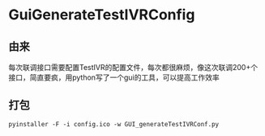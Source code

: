 # GuiGenerateTestIVRConfig
## 由来
每次联调接口需要配置TestIVR的配置文件，每次都很麻烦，像这次联调200+个接口，简直要疯，用python写了一个gui的工具，可以提高工作效率

## 打包
```shell
pyinstaller -F -i config.ico -w GUI_generateTestIVRConf.py
```